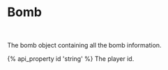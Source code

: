 # Bomb    

<img src="img/bomb.png" alt="" align="right" /> 

The bomb object containing all the bomb information.

{% api_property id 'string' %}
The player id.
